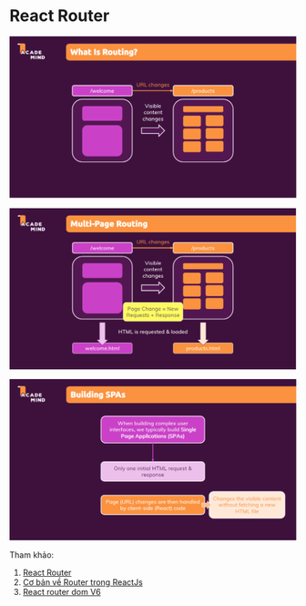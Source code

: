 # React Router

![](../Screenshots/react-router.png)

![](../Screenshots/react-router-2.png)

![](../Screenshots/react-router-3.png)

Tham khảo:

1. [React Router](https://reactrouter.com/en/main)
2. [Cơ bản về Router trong ReactJs](https://viblo.asia/p/co-ban-ve-router-trong-reactjs-07LKXzAElV4)
3. [React router dom V6](https://viblo.asia/p/react-router-dom-v6-maGK7BQB5j2)
